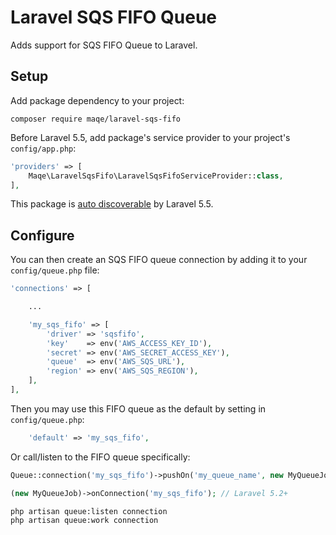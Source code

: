 # Laravel SQS FIFO Queue

Adds support for SQS FIFO Queue to Laravel.

## Setup

Add package dependency to your project:

```console
composer require maqe/laravel-sqs-fifo
```

Before Laravel 5.5, add package's service provider to your project's `config/app.php`:

```php
'providers' => [
    Maqe\LaravelSqsFifo\LaravelSqsFifoServiceProvider::class,
],
```

This package is [auto discoverable](https://laravel-news.com/package-auto-discovery) by Laravel 5.5.

## Configure

You can then create an SQS FIFO queue connection by adding it to your `config/queue.php` file:

```php
'connections' => [

    ...

    'my_sqs_fifo' => [
        'driver' => 'sqsfifo',
        'key'    => env('AWS_ACCESS_KEY_ID'),
        'secret' => env('AWS_SECRET_ACCESS_KEY'),
        'queue'  => env('AWS_SQS_URL'),
        'region' => env('AWS_SQS_REGION'),
    ],
],
```

Then you may use this FIFO queue as the default by setting in `config/queue.php`:

```php
    'default' => 'my_sqs_fifo',
```

Or call/listen to the FIFO queue specifically:

```php
Queue::connection('my_sqs_fifo')->pushOn('my_queue_name', new MyQueueJob); // Laravel 5.1

(new MyQueueJob)->onConnection('my_sqs_fifo'); // Laravel 5.2+
```

```bash
php artisan queue:listen connection
php artisan queue:work connection
```
